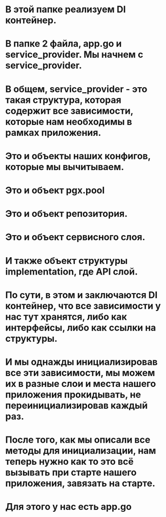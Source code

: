 # В этой папке реализуем DI контейнер.
# В папке 2 файла, app.go и service_provider. Мы начнем с service_provider.

# В общем, service_provider - это такая структура, которая содержит все зависимости, которые нам необходимы в рамках приложения.
# Это и объекты наших конфигов, которые мы вычитываем. 
# Это и объект pgx.pool 
# Это и объект репозитория. 
# Это и объект сервисного слоя. 
# И также объект структуры implementation, где API слой. 

# По сути, в этом и заключаются DI контейнер, что все зависимости у нас тут хранятся, либо как интерфейсы, либо как ссылки на структуры. 
# И мы однажды инициализировав все эти зависимости, мы можем их в разные слои и места нашего приложения прокидывать, не переинициализировав каждый раз.

# После того, как мы описали все методы для инициализации, нам теперь нужно как то это всё вызывать при старте нашего приложения, завязать на старте. 
# Для этого у нас есть app.go